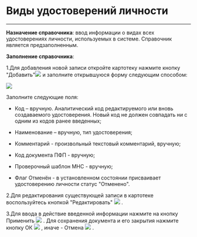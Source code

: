 ﻿#  Виды удостоверений личности
 _ _ _ _ _

**Назначение справочника**: ввод информации о видах всех удостоверениях личности, используемых в системе. Справочник является предзаполненным.

**Заполнение справочника**:

1.Для добавления новой записи откройте картотеку нажмите кнопку "Добавить"![](topic:.НСИ.AddFiles.Btn_Add.png)  и заполните открывшуюся форму следующим способом:

![](topic:.НСИ.AddFiles.Screenshot_2579.jpg)

Заполните следующие поля: 

* Код – вручную. Аналитический код редактируемого или вновь создаваемого удостоверения. Новый код не должен совпадать ни с одним из кодов ранее введенных;
* Наименование – вручную, тип удостоверения;
* Комментарий - произвольный текстовый комментарий, вручную;
* Код документа ПФП - вручную;
* Проверочный шаблон МНС - вручную;

* Флаг Отменён - в установленном состоянии присваивает удостоверению личности статус "Отменено".

2.Для редактирования существующей записи в картотеке воспользуйтесь кнопкой "Редактировать" ![](topic:.НСИ.AddFiles.Btn_Edit.png) .

3.Для ввода в действие введенной информации нажмите на кнопку Применить ![](topic:.НСИ.AddFiles.Btn_OK.png) . Для сохранения документа и его закрытия нажмите кнопку ОК ![](topic:.НСИ.AddFiles.Btn_Post.png)  , иначе - Отмена ![](topic:.НСИ.AddFiles.BtnCloseCancel.png) .

